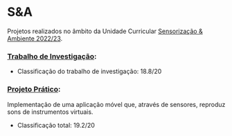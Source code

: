 # S&A

Projetos realizados no âmbito da Unidade Curricular <ins>Sensorização & Ambiente 2022/23</ins>.

### <a href="https://github.com/sailoring-rgb/PROJECTS/tree/main/Mestrado/1%C2%BA%20Ano/2%C2%BA%20Semestre/Sistemas%20Inteligentes/Sensoriza%C3%A7%C3%A3o%20%26%20Ambiente/Trabalho%20de%20Investiga%C3%A7%C3%A3o"><b>Trabalho de Investigação</b></a>:

-   Classificação do trabalho de investigação: 18.8/20

### <a href="https://github.com/sailoring-rgb/Musarise"><b>Projeto Prático</b></a>:

Implementação de uma aplicação móvel que, através de sensores, reproduz sons de instrumentos virtuais.

-   Classificação total: 19.2/20
